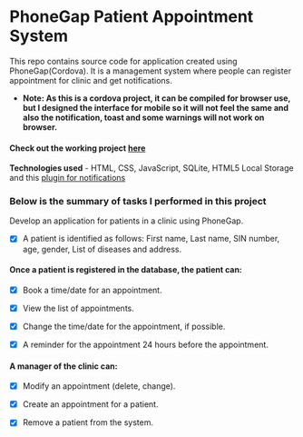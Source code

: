 # PhoneGap Patient Appointment System
This repo contains source code for application created using PhoneGap(Cordova). It is a management system where people can register appointment for clinic and get notifications.

- **Note: As this is a cordova project, it can be compiled for browser use, but I designed the interface for mobile so it will not feel the same and also the notification, toast and some warnings will not work on browser.**

#### Check out the working project [here](http://jagtar.xyz/Cordova/)

**Technologies used** - HTML, CSS, JavaScript, SQLite, HTML5 Local Storage and this [plugin for notifications](https://github.com/katzer/cordova-plugin-local-notifications)
### Below is the summary of tasks I performed in this project

Develop an application for patients in a clinic using PhoneGap.
- [x] A patient is identified as follows: First name, Last name, SIN number, age, gender, List of diseases and address.

#### Once a patient is registered in the database, the patient can:
- [x] Book a time/date for an appointment.

- [x] View the list of appointments.

- [x] Change the time/date for the appointment, if possible.

- [x] A reminder for the appointment 24 hours before the appointment.

#### A manager of the clinic can:
- [x] Modify an appointment (delete, change).
- [x] Create an appointment for a patient.
- [x] Remove a patient from the system.



